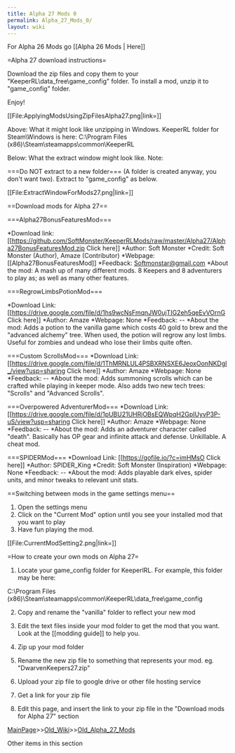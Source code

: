 ```yaml
---
title: Alpha 27 Mods 0
permalink: Alpha_27_Mods_0/
layout: wiki
---
```

For Alpha 26 Mods go [[Alpha 26 Mods | Here]]

=Alpha 27 download instructions=

Download the zip files and copy them to your &quot;KeeperRL\data_free\game_config&quot; folder. To install a mod, unzip it to &quot;game_config&quot; folder.

Enjoy!

[[File:ApplyingModsUsingZipFilesAlpha27.png|link=]]

Above: What it might look like unzipping in Windows.
 KeeperRL folder for Steam\Windows is here: C:\Program Files (x86)\Steam\steamapps\common\KeeperRL

Below: What the extract window might look like. Note:

===Do NOT extract to a new folder===
(A folder is created anyway, you don't want two). Extract to &quot;game_config&quot; as below.

[[File:ExtractWindowForMods27.png|link=]]

==Download mods for Alpha 27==

===Alpha27BonusFeaturesMod===

*Download link: [[https://github.com/SoftMonster/KeeperRLMods/raw/master/Alpha27/Alpha27BonusFeaturesMod.zip Click here]]
*Author: Soft Monster
*Credit: Soft Monster (Author), Amaze (Contributor)
*Webpage: [[Alpha27BonusFeaturesMod]] 
*Feedback: Softmonstar@gmail.com
*About the mod: A mash up of many different mods. 8 Keepers and 8 adventurers to play as; as well as many other features.

===RegrowLimbsPotionMod===

*Download Link: [[https://drive.google.com/file/d/1hs9wcNsFmqnJW0ujTIG2eh5qeEvVOrnG Click here]]
*Author: Amaze
*Webpage: None
*Feedback: --
*About the mod: Adds a potion to the vanilla game which costs 40 gold to brew and the &quot;advanced alchemy&quot; tree. When used, the potion will regrow any lost limbs. Useful for zombies and undead who lose their limbs quite often.

===Custom ScrollsMod===
*Download Link: [[https://drive.google.com/file/d/1ThMRNLUL4PSBXRNSXE6JeoxOonNKDgI_/view?usp=sharing Click here]]
*Author: Amaze
*Webpage: None
*Feedback: --
*About the mod: Adds summoning scrolls which can be crafted while playing in keeper mode. Also adds two new tech trees: &quot;Scrolls&quot; and &quot;Advanced Scrolls&quot;.

===Overpowered AdventurerMod===
*Download Link: [[https://drive.google.com/file/d/1pUBU21UHRjOBsEQWpqH2GpIUyvP3P-uS/view?usp=sharing Click here]]
*Author: Amaze
*Webpage: None
*Feedback: --
*About the mod: Adds an adventurer character called &quot;death&quot;. Basically has OP gear and infinite attack and defense. Unkillable. A cheat mod.

===SPIDERMod===
*Download Link: [[https://gofile.io/?c=imHMsO Click here]]
*Author: SPIDER_King
*Credit: Soft Monster (Inspiration)
*Webpage: None
*Feedback: --
*About the mod: Adds playable dark elves, spider units, and minor tweaks to relevant unit stats.

==Switching between mods in the game settings menu==
1) Open the settings menu
2) Click on the &quot;Current Mod&quot; option until you see your installed mod that you want to play
3) Have fun playing the mod.

[[File:CurrentModSetting2.png|link=]]

=How to create your own mods on Alpha 27=
1) Locate your game_config folder for KeeperlRL. For example, this folder may be here:

C:\Program Files (x86)\Steam\steamapps\common\KeeperRL\data_free\game_config

2) Copy and rename the &quot;vanilla&quot; folder to reflect your new mod

2) Edit the text files inside your mod folder to get the mod that you want. Look at the [[modding guide]] to help you.

3) Zip up your mod folder

4) Rename the new zip file to something that represents your mod. eg. &quot;DwarvenKeepers27.zip&quot;

5) Upload your zip file to google drive or other file hosting service

6) Get a link for your zip file

7) Edit this page, and insert the link to your zip file in the &quot;Download mods for Alpha 27&quot; section

[MainPage](/keeperrl_wiki/ "wikilink")>>[Old_Wiki](/keeperrl_wiki/Old_Wiki "wikilink")>>[Old_Alpha_27_Mods](/keeperrl_wiki/Old_Alpha_27_Mods "wikilink")

Other items in this section
